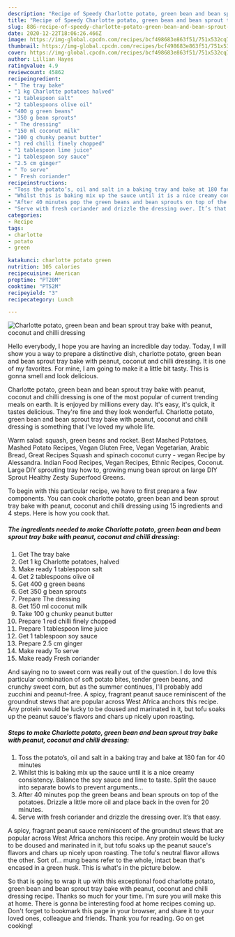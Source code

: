 ```yaml
---
description: "Recipe of Speedy Charlotte potato, green bean and bean sprout tray bake with peanut, coconut and chilli dressing"
title: "Recipe of Speedy Charlotte potato, green bean and bean sprout tray bake with peanut, coconut and chilli dressing"
slug: 886-recipe-of-speedy-charlotte-potato-green-bean-and-bean-sprout-tray-bake-with-peanut-coconut-and-chilli-dressing
date: 2020-12-22T18:06:26.466Z
image: https://img-global.cpcdn.com/recipes/bcf498683e863f51/751x532cq70/charlotte-potato-green-bean-and-bean-sprout-tray-bake-with-peanut-coconut-and-chilli-dressing-recipe-main-photo.jpg
thumbnail: https://img-global.cpcdn.com/recipes/bcf498683e863f51/751x532cq70/charlotte-potato-green-bean-and-bean-sprout-tray-bake-with-peanut-coconut-and-chilli-dressing-recipe-main-photo.jpg
cover: https://img-global.cpcdn.com/recipes/bcf498683e863f51/751x532cq70/charlotte-potato-green-bean-and-bean-sprout-tray-bake-with-peanut-coconut-and-chilli-dressing-recipe-main-photo.jpg
author: Lillian Hayes
ratingvalue: 4.9
reviewcount: 45862
recipeingredient:
- " The tray bake"
- "1 kg Charlotte potatoes halved"
- "1 tablespoon salt"
- "2 tablespoons olive oil"
- "400 g green beans"
- "350 g bean sprouts"
- " The dressing"
- "150 ml coconut milk"
- "100 g chunky peanut butter"
- "1 red chilli finely chopped"
- "1 tablespoon lime juice"
- "1 tablespoon soy sauce"
- "2.5 cm ginger"
- " To serve"
- " Fresh coriander"
recipeinstructions:
- "Toss the potato’s, oil and salt in a baking tray and bake at 180 fan for 40 minutes"
- "Whilst this is baking mix up the sauce until it is a nice creamy consistency. Balance the soy sauce and lime to taste. Split the sauce into separate bowls to prevent arguments..."
- "After 40 minutes pop the green beans and bean sprouts on top of the potatoes. Drizzle a little more oil and place back in the oven for 20 minutes."
- "Serve with fresh coriander and drizzle the dressing over. It’s that easy."
categories:
- Recipe
tags:
- charlotte
- potato
- green

katakunci: charlotte potato green 
nutrition: 105 calories
recipecuisine: American
preptime: "PT20M"
cooktime: "PT52M"
recipeyield: "3"
recipecategory: Lunch

---
```



![Charlotte potato, green bean and bean sprout tray bake with peanut, coconut and chilli dressing](https://img-global.cpcdn.com/recipes/bcf498683e863f51/751x532cq70/charlotte-potato-green-bean-and-bean-sprout-tray-bake-with-peanut-coconut-and-chilli-dressing-recipe-main-photo.jpg)

Hello everybody, I hope you are having an incredible day today. Today, I will show you a way to prepare a distinctive dish, charlotte potato, green bean and bean sprout tray bake with peanut, coconut and chilli dressing. It is one of my favorites. For mine, I am going to make it a little bit tasty. This is gonna smell and look delicious.

Charlotte potato, green bean and bean sprout tray bake with peanut, coconut and chilli dressing is one of the most popular of current trending meals on earth. It is enjoyed by millions every day. It's easy, it's quick, it tastes delicious. They're fine and they look wonderful. Charlotte potato, green bean and bean sprout tray bake with peanut, coconut and chilli dressing is something that I've loved my whole life.

Warm salad: squash, green beans and rocket. Best Mashed Potatoes, Mashed Potato Recipes, Vegan Gluten Free, Vegan Vegetarian, Arabic Bread, Great Recipes Squash and spinach coconut curry - vegan Recipe by Alessandra. Indian Food Recipes, Vegan Recipes, Ethnic Recipes, Coconut. Large DIY sprouting tray how to, growing mung bean sprout on large DIY Sprout Healthy Zesty Superfood Greens.


To begin with this particular recipe, we have to first prepare a few components. You can cook charlotte potato, green bean and bean sprout tray bake with peanut, coconut and chilli dressing using 15 ingredients and 4 steps. Here is how you cook that.

<!--inarticleads1-->

##### The ingredients needed to make Charlotte potato, green bean and bean sprout tray bake with peanut, coconut and chilli dressing:

1. Get  The tray bake
1. Get 1 kg Charlotte potatoes, halved
1. Make ready 1 tablespoon salt
1. Get 2 tablespoons olive oil
1. Get 400 g green beans
1. Get 350 g bean sprouts
1. Prepare  The dressing
1. Get 150 ml coconut milk
1. Take 100 g chunky peanut butter
1. Prepare 1 red chilli finely chopped
1. Prepare 1 tablespoon lime juice
1. Get 1 tablespoon soy sauce
1. Prepare 2.5 cm ginger
1. Make ready  To serve
1. Make ready  Fresh coriander


And saying no to sweet corn was really out of the question. I do love this particular combination of soft potato bites, tender green beans, and crunchy sweet corn, but as the summer continues, I&#39;ll probably add zucchini and peanut-free. A spicy, fragrant peanut sauce reminiscent of the groundnut stews that are popular across West Africa anchors this recipe. Any protein would be lucky to be doused and marinated in it, but tofu soaks up the peanut sauce&#39;s flavors and chars up nicely upon roasting. 

<!--inarticleads2-->

##### Steps to make Charlotte potato, green bean and bean sprout tray bake with peanut, coconut and chilli dressing:

1. Toss the potato’s, oil and salt in a baking tray and bake at 180 fan for 40 minutes
1. Whilst this is baking mix up the sauce until it is a nice creamy consistency. Balance the soy sauce and lime to taste. Split the sauce into separate bowls to prevent arguments...
1. After 40 minutes pop the green beans and bean sprouts on top of the potatoes. Drizzle a little more oil and place back in the oven for 20 minutes.
1. Serve with fresh coriander and drizzle the dressing over. It’s that easy.


A spicy, fragrant peanut sauce reminiscent of the groundnut stews that are popular across West Africa anchors this recipe. Any protein would be lucky to be doused and marinated in it, but tofu soaks up the peanut sauce&#39;s flavors and chars up nicely upon roasting. The tofu&#39;s neutral flavor allows the other. Sort of… mung beans refer to the whole, intact bean that&#39;s encased in a green husk. This is what&#39;s in the picture below. 

So that is going to wrap it up with this exceptional food charlotte potato, green bean and bean sprout tray bake with peanut, coconut and chilli dressing recipe. Thanks so much for your time. I'm sure you will make this at home. There is gonna be interesting food at home recipes coming up. Don't forget to bookmark this page in your browser, and share it to your loved ones, colleague and friends. Thank you for reading. Go on get cooking!
